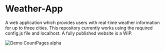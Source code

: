 # Weather-App
A web application which provides users with real-time weather information for up to three cities. This repository currently works using the required config.js file and localhost. A fully published website is a WIP. 



![Demo CountPages alpha](https://media.giphy.com/media/gHcs5gabZRDwS5Z5Zu/giphy.gif)
